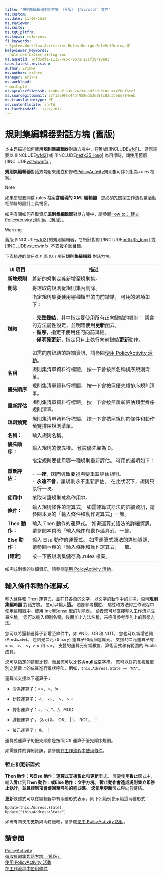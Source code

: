 ```yaml
---
title: "規則集編輯器對話方塊 （舊版） |Microsoft 文件"
ms.custom: 
ms.date: 11/04/2016
ms.reviewer: 
ms.suite: 
ms.tgt_pltfrm: 
ms.topic: reference
f1_keywords:
- System.Workflow.Activities.Rules.Design.RuleSetDialog.UI
helpviewer_keywords:
- Rule Set Editor dialog box
ms.assetid: 7cfd5df1-1115-4e5c-9b72-121f39419e83
caps.latest.revision: 
author: ErikRe
ms.author: erikre
manager: erikre
ms.workload:
- multiple
ms.openlocfilehash: 1c0b55f1539526e9386df2d6de050c14fb8f59cf
ms.sourcegitcommit: 32f1a690fc445f9586d53698fc82c7debd784eeb
ms.translationtype: MT
ms.contentlocale: zh-TW
ms.lasthandoff: 12/22/2017
---
```

# <a name="rule-set-editor-dialog-box-legacy"></a>規則集編輯器對話方塊 (舊版)
本主題描述如何使用**規則集編輯器**對話方塊中，在舊版[!INCLUDE[wfd1](../workflow-designer/includes/wfd1_md.md)]。 當您需要以 [!INCLUDE[wfd2](../workflow-designer/includes/wfd2_md.md)] 或 [!INCLUDE[netfx35_long](../workflow-designer/includes/netfx35_long_md.md)] 為目標時，請使用舊版 [!INCLUDE[vstecwinfx](../workflow-designer/includes/vstecwinfx_md.md)]。  
  
 **規則集編輯器**對話方塊用來建立和修改[PolicyActivity](http://go.microsoft.com/fwlink?LinkID=65019)規則集可序列化為.rules 檔案。  
  
> [!NOTE]
>  如果您想要開啟.rules 檔案**含編碼的 XML 編輯器**，您必須先關閉工作流程或活動相關聯的設計工具視窗。  
  
 如需有關如何存取資訊**規則集編輯器**對話方塊中，請參閱[How to： 建立 PolicyActivity 規則集 （舊版）](../workflow-designer/how-to-create-a-policyactivity-rule-set-legacy.md)。  
  
> [!WARNING]
>  舊版 [!INCLUDE[wfd2](../workflow-designer/includes/wfd2_md.md)] 的規則編輯器，它所針對的 [!INCLUDE[netfx35_long](../workflow-designer/includes/netfx35_long_md.md)] 或 [!INCLUDE[vstecwinfx](../workflow-designer/includes/vstecwinfx_md.md)] 不支援多重目標。  
  
 下表描述的使用者介面 (UI) 項目**規則集編輯器** 對話方塊。  
  
|UI 項目|描述|  
|----------------|-----------------|  
|**新增規則**|將新的規則定義新增至規則集。|  
|**刪除**|將選取的規則從規則集內刪除。|  
|**鏈結**|指定規則集要使用哪種類型的向前鏈結。 可用的選項如下：<br /><br /> -   **完整鏈結**，其中指定要使用所有正向鏈結的機制： 隱含的方法屬性設定，並明確使用**更新**函式。<br />-   **循序**，指定不使用任何向前鏈結。<br />-   **僅明確更新**，指定只有上執行向前鏈結**更新**動作。<br /><br /> 如需向前鏈結的詳細資訊，請參閱[使用 PolicyActivity 活動](http://go.microsoft.com/fwlink?LinkID=65004)。|  
|**名稱**|規則集清單資料行標題。 按一下會按照名稱排序規則清單。|  
|**優先順序**|規則集清單資料行標題。 按一下會按照優先權排序規則清單。|  
|**重新評估**|規則集清單資料行標題。 按一下會按照重新評估類型排序規則清單。|  
|**規則預覽**|規則集清單資料行標題。 按一下會按照規則的條件和動作預覽排序規則清單。|  
|**名稱：**|輸入規則名稱。|  
|**優先順序：**|輸入規則的優先權。 預設優先權為 0。|  
|**重新評估：**|指定規則要使用哪一種規則重新評估。 可用的選項如下：<br /><br /> -   **一律**，因而導致要視需要重新評估規則。<br />-   **永遠不會**，讓規則永不重新評估。 在此狀況下，規則只執行一次。|  
|**使用中**|核取可讓規則成為作用中。|  
|**條件：**|輸入規則條件的運算式。 如需運算式語法的詳細資訊，請參閱本頁的「輸入條件和動作運算式」一節。|  
|**Then 動作：**|輸入 Then 動作的運算式。 如需運算式語法的詳細資訊，請參閱本頁的「輸入條件和動作運算式」一節。|  
|**Else 動作：**|輸入 Else 動作的運算式。 如需運算式語法的詳細資訊，請參閱本頁的「輸入條件和動作運算式」一節。|  
|**[確定]**|按一下將規則集儲存為 .rules 檔案。|  
  
 如需規則集的詳細資訊，請參閱[使用 PolicyActivity 活動](http://go.microsoft.com/fwlink?LinkID=65004)。  
  
## <a name="entering-condition-and-action-expressions"></a>輸入條件和動作運算式  
 輸入條件和 Then 運算式，並在其各自的文字，以文字的動作中的方塊，否則**規則集編輯器** 對話方塊。 您可以輸入**這。** 若要參考欄位、 屬性和方法的工作流程中使用編輯器中，使用 IntelliSense 型的功能表。 或者您可以直接輸入工作流程成員名稱。 您可以輸入類別名稱，後面加上方法名稱，來呼叫參考型別上的靜態方法。  
  
 您可以將邏輯運算子新增至條件中，如 AND、OR 和 NOT。 您也可以新增述詞 (Predicate)。 述詞是二元 (Binary) 運算子和兩個運算元。 支援的二元運算子有 = =、 >、 \<，> = 和 < =。 支援的運算元有常數值、算術函式和有範圍的 Public 成員。  
  
 您可以指定的類型比較，而且您可以比較與**null**或空字串。 您可以對包含複雜型別之變數上的成員進行巢狀呼叫，例如，`this.Address.State == "WA"`。  
  
 運算式支援以下運算子：  
  
-   關係運算子：==、=、!=  
  
-   比較運算子： <， \<=、 >、 > =  
  
-   算術運算子：+、-、*、/、MOD  
  
-   邏輯運算子:，（& c) &、 OR、 &#124; &#124;、 NOT、 ！  
  
-   位元運算子： &、 &#124;  
  
 運算式運算子的優先順序是按照 C# 運算子優先順序規則。  
  
 如需條件的詳細資訊，請參閱[在工作流程中使用條件](http://msdn.microsoft.com/en-us/541211f5-d382-4810-894f-71f00b34fa77)。  
  
### <a name="halt-and-update-functions"></a>暫止和更新函式  
 **Then 動作：**和**Else 動作：**運算式支援**暫止**和**更新**函式。 若要使用**暫止**函式中，輸入**暫止**到**Then 動作：**或**Else 動作：**文字方塊。 **暫止**動作會造成規則集立即停止執行，並且控制項會傳回至呼叫的程式碼。 您使用**更新**函式與向前鏈結。  
  
 **更新**陳述式可以在編輯器中有兩種形式表示，則下列範例會示範這兩種形式：  
  
```  
Update(this.Address.State)  
Update("this/Address/State")  
```  
  
 如需有關使用**更新**與向前鏈結，請參閱[使用 PolicyActivity 活動](http://go.microsoft.com/fwlink?LinkID=65004)。  
  
## <a name="see-also"></a>請參閱  
 [PolicyActivity](http://go.microsoft.com/fwlink?LinkID=65019)   
 [選取規則集對話方塊 （舊版）](../workflow-designer/select-rule-set-dialog-box-legacy.md)   
 [使用 PolicyActivity 活動](http://go.microsoft.com/fwlink?LinkID=65004)   
 [在工作流程中使用條件](http://go.microsoft.com/fwlink?LinkID=65009)